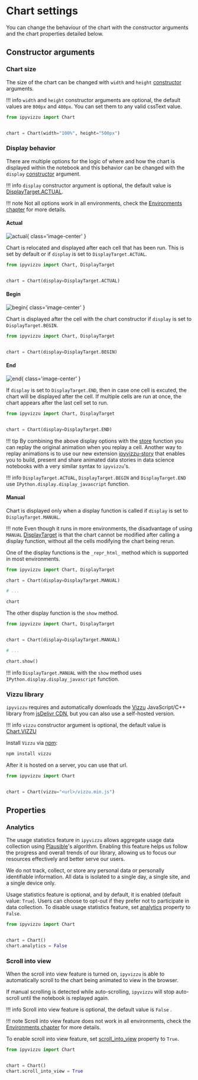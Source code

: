 # Chart settings

You can change the behaviour of the chart with the constructor arguments and the
chart properties detailed below.

## Constructor arguments

### Chart size

The size of the chart can be changed with `width` and `height`
[constructor](../reference/ipyvizzu/chart.md#ipyvizzu.chart.Chart.__init__)
arguments.

!!! info
    `width` and `height` constructor arguments are optional, the default values
    are `800px` and `480px`. You can set them to any valid cssText value.

```python
from ipyvizzu import Chart


chart = Chart(width="100%", height="500px")
```

### Display behavior

There are multiple options for the logic of where and how the chart is displayed
within the notebook and this behavior can be changed with the `display`
[constructor](../reference/ipyvizzu/chart.md#ipyvizzu.chart.Chart.__init__)
argument.

!!! info
    `display` constructor argument is optional, the default value is
    [DisplayTarget.ACTUAL](../reference/ipyvizzu/template.md#ipyvizzu.template.DisplayTarget).

!!! note
    Not all options work in all environments, check the
    [Environments chapter](../environments/index.md) for more details.

#### Actual

![actual](../assets/actual.gif){ class='image-center' }

Chart is relocated and displayed after each cell that has been run. This is set
by default or if `display` is set to `DisplayTarget.ACTUAL`.

```python
from ipyvizzu import Chart, DisplayTarget


chart = Chart(display=DisplayTarget.ACTUAL)
```

#### Begin

![begin](../assets/begin.gif){ class='image-center' }

Chart is displayed after the cell with the chart constructor if `display` is set
to `DisplayTarget.BEGIN`.

```python
from ipyvizzu import Chart, DisplayTarget


chart = Chart(display=DisplayTarget.BEGIN)
```

#### End

![end](../assets/end.gif){ class='image-center' }

If `display` is set to `DisplayTarget.END`, then in case one cell is excuted,
the chart will be displayed after the cell. If multiple cells are run at once,
the chart appears after the last cell set to run.

```python
from ipyvizzu import Chart, DisplayTarget


chart = Chart(display=DisplayTarget.END)
```

!!! tip
    By combining the above display options with the
    [store](./shorthands_store.md) function you can replay the original
    animation when you replay a cell. Another way to replay animations is to use
    our new extension
    [ipyvizzu-story](https://vizzuhq.github.io/ipyvizzu-story/) that enables you
    to build, present and share animated data stories in data science notebooks
    with a very similar syntax to `ipyvizzu`'s.

!!! info
    `DisplayTarget.ACTUAL`, `DisplayTarget.BEGIN` and `DisplayTarget.END` use
    `IPython.display.display_javascript` function.

#### Manual

Chart is displayed only when a display function is called if `display` is set to
`DisplayTarget.MANUAL`.

!!! note
    Even though it runs in more environments, the disadvantage of using `MANUAL`
    [DisplayTarget](../reference/ipyvizzu/template.md#ipyvizzu.template.DisplayTarget)
    is that the chart cannot be modified after calling a display function,
    without all the cells modifying the chart being rerun.

One of the display functions is the `_repr_html_` method which is supported in
most environments.

```python
from ipyvizzu import Chart, DisplayTarget

chart = Chart(display=DisplayTarget.MANUAL)

# ...

chart
```

The other display function is the `show` method.

```python
from ipyvizzu import Chart, DisplayTarget


chart = Chart(display=DisplayTarget.MANUAL)

# ...

chart.show()
```

!!! info
    `DisplayTarget.MANUAL` with the `show` method uses
    `IPython.display.display_javascript` function.

### Vizzu library

`ipyvizzu` requires and automatically downloads the
[Vizzu](https://lib.vizzuhq.com/latest/) JavaScript/C++ library from
[jsDelivr CDN](https://www.jsdelivr.com/package/npm/vizzu), but you can also use
a self-hosted version.

!!! info
    `vizzu` constructor argument is optional, the default value is
    [Chart.VIZZU](../reference/ipyvizzu/chart.md#ipyvizzu.chart.Chart.VIZZU)

Install `Vizzu` via [npm](https://www.npmjs.com/package/vizzu):

```sh
npm install vizzu
```

After it is hosted on a server, you can use that url.

```python
from ipyvizzu import Chart


chart = Chart(vizzu="<url>/vizzu.min.js")
```

## Properties

### Analytics

The usage statistics feature in `ipyvizzu` allows aggregate usage data
collection using [Plausible](https://plausible.io/)'s algorithm. Enabling this
feature helps us follow the progress and overall trends of our library, allowing
us to focus our resources effectively and better serve our users.

We do not track, collect, or store any personal data or personally identifiable
information. All data is isolated to a single day, a single site, and a single
device only.

Usage statistics feature is optional, and by default, it is enabled (default
value: `True`). Users can choose to opt-out if they prefer not to participate in
data collection. To disable usage statistics feature, set
[analytics](../reference/ipyvizzu/chart.md#ipyvizzu.chart.Chart.analytics)
property to `False`.

```python
from ipyvizzu import Chart


chart = Chart()
chart.analytics = False
```

### Scroll into view

When the scroll into view feature is turned on, `ipyvizzu` is able to
automatically scroll to the chart being animated to view in the browser.

If manual scrolling is detected while auto-scrolling, `ipyvizzu` will stop
auto-scroll until the notebook is replayed again.

!!! info
    Scroll into view feature is optional, the default value is `False` .

!!! note
    Scroll into view feature does not work in all environments, check the
    [Environments chapter](../environments/index.md) for more details.

To enable scroll into view feature, set
[scroll_into_view](../reference/ipyvizzu/chart.md#ipyvizzu.chart.Chart.scroll_into_view)
property to `True`.

```python
from ipyvizzu import Chart


chart = Chart()
chart.scroll_into_view = True
```
